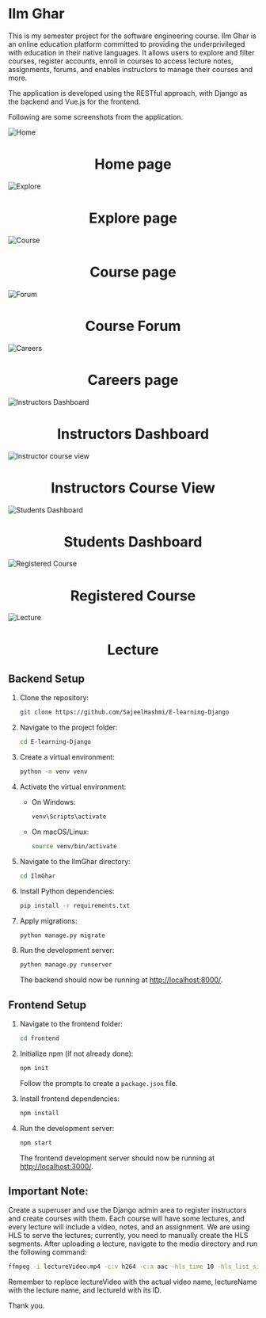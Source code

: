 # Ilm Ghar

This is my semester project for the software engineering course. Ilm Ghar is an online education platform committed to providing the underprivileged with education in their native languages. It allows users to explore and filter courses, register accounts, enroll in courses to access lecture notes, assignments, forums, and enables instructors to manage their courses and more.

The application is developed using the RESTful approach, with Django as the backend and Vue.js for the frontend.

Following are some screenshots from the application.

![Home]( /ScreenShots/HOME.png "Home Page")

<h1 style="text-align: center;"> Home page</h1>

![Explore]( /ScreenShots/explore.png "Explore")

<h1 style="text-align: center;"> Explore page</h1>

![Course]( /ScreenShots/COURSE.png "Course")

<h1 style="text-align: center;"> Course page</h1>

![Forum]( /ScreenShots/forum.png "Forum")

<h1 style="text-align: center;"> Course Forum</h1>

![Careers]( /ScreenShots/Careers.png "Careers")

<h1 style="text-align: center;"> Careers page</h1>

![Instructors Dashboard]( /ScreenShots/InstructorsDashboard.png "Instructors Dashboard")

<h1 style="text-align: center;"> Instructors Dashboard</h1>

![Instructor course view]( /ScreenShots/InstructorCourseView.png "Instructor course view")

<h1 style="text-align: center;"> Instructors Course View</h1>

![Students Dashboard]( /ScreenShots/StudentDashboard.png "Students Dashboard")

<h1 style="text-align: center;"> Students Dashboard</h1>

![Registered Course]( /ScreenShots/RegisteredCourse.png "Registered Course")

<h1 style="text-align: center;"> Registered Course</h1>

![Lecture]( /ScreenShots/LECTURE.png "Lecture")

<h1 style="text-align: center;"> Lecture</h1>

## Backend Setup

1. Clone the repository:

    ```bash
    git clone https://github.com/SajeelHashmi/E-learning-Django
    ```

2. Navigate to the project folder:

    ```bash
    cd E-learning-Django
    ```

3. Create a virtual environment:

    ```bash
    python -m venv venv
    ```

4. Activate the virtual environment:

    - On Windows:

        ```bash
        venv\Scripts\activate
        ```

    - On macOS/Linux:

        ```bash
        source venv/bin/activate
        ```

5. Navigate to the IlmGhar directory:

    ```bash
    cd IlmGhar
    ```

6. Install Python dependencies:

    ```bash
    pip install -r requirements.txt
    ```

7. Apply migrations:

    ```bash
    python manage.py migrate
    ```

8. Run the development server:

    ```bash
    python manage.py runserver
    ```

   The backend should now be running at [http://localhost:8000/](http://localhost:8000/).

## Frontend Setup

1. Navigate to the frontend folder:

    ```bash
    cd frontend
    ```

2. Initialize npm (if not already done):

    ```bash
    npm init
    ```

    Follow the prompts to create a `package.json` file.

3. Install frontend dependencies:

    ```bash
    npm install
    ```

4. Run the development server:

    ```bash
    npm start
    ```

   The frontend development server should now be running at [http://localhost:3000/](http://localhost:3000/).

## Important Note:

Create a superuser and use the Django admin area to register instructors and create courses with them. Each course will have some lectures, and every lecture will include a video, notes, and an assignment. We are using HLS to serve the lectures; currently, you need to manually create the HLS segments. After uploading a lecture, navigate to the media directory and run the following command:

```bash
ffmpeg -i lectureVideo.mp4 -c:v h264 -c:a aac -hls_time 10 -hls_list_size 0 lectureName_lectureId/output.m3u8
```
Remember to replace lectureVideo with the actual video name, lectureName with the lecture name, and lectureId with its ID.

Thank you.

